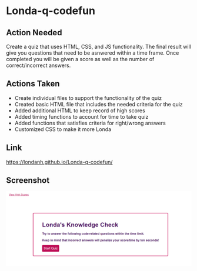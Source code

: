 # Londa-q-codefun

## Action Needed
Create a quiz that uses HTML, CSS, and JS functionality. The final result will give you  questions that need to be asnwered within a time frame. Once completed you will be given a score as well as the number of correct/incorrect answers.

## Actions Taken
* Create individual files to support the functionality of the quiz
* Created basic HTML file that includes the needed criteria for the quiz
* Added additional HTML to keep record of high scores
* Added timing functions to account for time to take quiz
* Added functions that satisfies criteria for right/wrong answers
* Customized CSS to make it more Londa 

## Link
https://londanh.github.io/Londa-q-codefun/

## Screenshot
<img src='./Assets/qcodefun.jpg'>